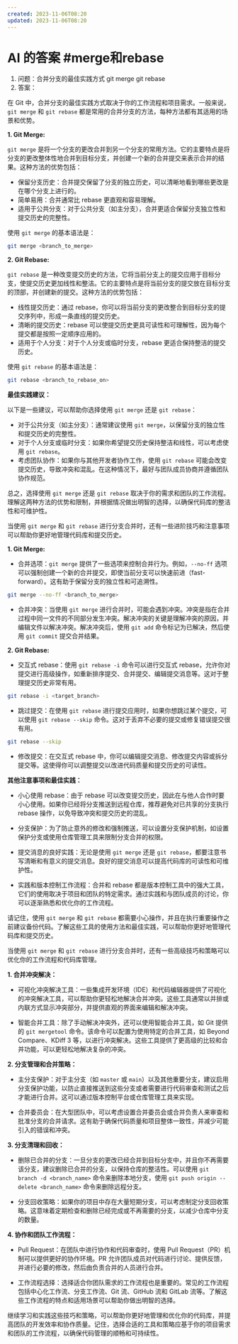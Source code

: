 ```yaml
---
created: 2023-11-06T08:20
updated: 2023-11-06T08:20
---
```

# AI 的答案 #merge和rebase
1. 问题：合并分支的最佳实践方式 git merge git rebase
2. 答案：


在 Git 中，合并分支的最佳实践方式取决于你的工作流程和项目需求。一般来说，`git merge` 和 `git rebase` 都是常用的合并分支的方法，每种方法都有其适用的场景和优势。

**1. Git Merge:**

`git merge` 是将一个分支的更改合并到另一个分支的常用方法。它的主要特点是将分支的更改整体性地合并到目标分支，并创建一个新的合并提交来表示合并的结果。这种方法的优势包括：

- 保留分支历史：合并提交保留了分支的独立历史，可以清晰地看到哪些更改是在哪个分支上进行的。
- 简单易用：合并通常比 rebase 更直观和容易理解。
- 适用于公共分支：对于公共分支（如主分支），合并更适合保留分支独立性和提交历史的完整性。

使用 `git merge` 的基本语法是：

```bash
git merge <branch_to_merge>
```

**2. Git Rebase:**

`git rebase` 是一种改变提交历史的方法，它将当前分支上的提交应用于目标分支，使提交历史更加线性和整洁。它的主要特点是将当前分支的提交放在目标分支的顶部，并创建新的提交。这种方法的优势包括：

- 线性提交历史：通过 rebase，你可以将当前分支的更改整合到目标分支的提交序列中，形成一条直线的提交历史。
- 清晰的提交历史：rebase 可以使提交历史更具可读性和可理解性，因为每个提交都是按照一定顺序应用的。
- 适用于个人分支：对于个人分支或临时分支，rebase 更适合保持整洁的提交历史。

使用 `git rebase` 的基本语法是：

```bash
git rebase <branch_to_rebase_on>
```

**最佳实践建议：**

以下是一些建议，可以帮助你选择使用 `git merge` 还是 `git rebase`：

- 对于公共分支（如主分支）：通常建议使用 `git merge`，以保留分支的独立性和提交历史的完整性。
- 对于个人分支或临时分支：如果你希望提交历史保持整洁和线性，可以考虑使用 `git rebase`。
- 考虑团队协作：如果你与其他开发者协作工作，使用 `git rebase` 可能会改变提交历史，导致冲突和混乱。在这种情况下，最好与团队成员协商并遵循团队协作规范。

总之，选择使用 `git merge` 还是 `git rebase` 取决于你的需求和团队的工作流程。理解这两种方法的优势和限制，并根据情况做出明智的选择，以确保代码库的整洁性和可维护性。


当使用 `git merge` 和 `git rebase` 进行分支合并时，还有一些进阶技巧和注意事项可以帮助你更好地管理代码库和提交历史。

**1. Git Merge:**

- 合并选项：`git merge` 提供了一些选项来控制合并行为。例如，`--no-ff` 选项可以强制创建一个新的合并提交，即使当前分支可以快速前进（fast-forward）。这有助于保留分支的独立性和可追溯性。

```bash
git merge --no-ff <branch_to_merge>
```

- 合并冲突：当使用 `git merge` 进行合并时，可能会遇到冲突。冲突是指在合并过程中同一文件的不同部分发生冲突。解决冲突的关键是理解冲突的原因，并编辑文件以解决冲突。解决冲突后，使用 `git add` 命令标记为已解决，然后使用 `git commit` 提交合并结果。

**2. Git Rebase:**

- 交互式 rebase：使用 `git rebase -i` 命令可以进行交互式 rebase，允许你对提交进行高级操作，如重新排序提交、合并提交、编辑提交消息等。这对于整理提交历史非常有用。

```bash
git rebase -i <target_branch>
```

- 跳过提交：在使用 `git rebase` 进行提交应用时，如果你想跳过某个提交，可以使用 `git rebase --skip` 命令。这对于丢弃不必要的提交或修复错误提交很有用。

```bash
git rebase --skip
```

- 修改提交：在交互式 rebase 中，你可以编辑提交消息、修改提交内容或拆分提交等。这使得你可以调整提交以改进代码质量和提交历史的可读性。

**其他注意事项和最佳实践：**

- 小心使用 rebase：由于 rebase 可以改变提交历史，因此在与他人合作时要小心使用。如果你已经将分支推送到远程仓库，推荐避免对已共享的分支执行 rebase 操作，以免导致冲突和提交历史的混乱。

- 分支保护：为了防止意外的修改和强制推送，可以设置分支保护机制，如设置保护分支或使用仓库管理工具来限制分支合并的权限。

- 提交消息的良好实践：无论是使用 `git merge` 还是 `git rebase`，都要注意书写清晰和有意义的提交消息。良好的提交消息可以提高代码库的可读性和可维护性。

- 实践和版本控制工作流程：合并和 rebase 都是版本控制工具中的强大工具，它们的使用取决于项目和团队的特定需求。通过实践和与团队成员的讨论，你可以逐渐熟悉和优化你的工作流程。

请记住，使用 `git merge` 和 `git rebase` 都需要小心操作，并且在执行重要操作之前建议备份代码。了解这些工具的使用方法和最佳实践，可以帮助你更好地管理代码库和提交历史。


当使用 `git merge` 和 `git rebase` 进行分支合并时，还有一些高级技巧和策略可以优化你的工作流程和代码库管理。

**1. 合并冲突解决：**

- 可视化冲突解决工具：一些集成开发环境（IDE）和代码编辑器提供了可视化的冲突解决工具，可以帮助你更轻松地解决合并冲突。这些工具通常以并排或内联方式显示冲突部分，并提供直观的界面来编辑和解决冲突。

- 智能合并工具：除了手动解决冲突外，还可以使用智能合并工具，如 Git 提供的 `git mergetool` 命令。该命令可以配置为使用特定的合并工具，如 Beyond Compare、KDiff 3 等，以进行冲突解决。这些工具提供了更高级的比较和合并功能，可以更轻松地解决复杂的冲突。

**2. 分支管理和合并策略：**

- 主分支保护：对于主分支（如 `master` 或 `main`）以及其他重要分支，建议启用分支保护功能，以防止直接推送到这些分支或者需要进行代码审查和测试之后才能进行合并。这可以通过版本控制平台或仓库管理工具来实现。

- 合并委员会：在大型团队中，可以考虑设置合并委员会或合并负责人来审查和批准分支的合并请求。这有助于确保代码质量和项目整体一致性，并减少可能引入的错误和冲突。

**3. 分支清理和回收：**

- 删除已合并的分支：一旦分支的更改已经合并到目标分支中，并且你不再需要该分支，建议删除已合并的分支，以保持仓库的整洁性。可以使用 `git branch -d <branch_name>` 命令来删除本地分支，使用 `git push origin --delete <branch_name>` 命令来删除远程分支。

- 分支回收策略：如果你的项目中存在大量短期分支，可以考虑制定分支回收策略。这意味着定期检查和删除已经完成或不再需要的分支，以减少仓库中分支的数量。

**4. 协作和团队工作流程：**

- Pull Request：在团队中进行协作和代码审查时，使用 Pull Request（PR）机制可以提供更好的协作环境。PR 允许团队成员对代码进行讨论、提供反馈，并进行必要的修改，然后由负责合并的人员进行合并。

- 工作流程选择：选择适合你团队需求的工作流程也是重要的。常见的工作流程包括中心化工作流、分支工作流、Git 流、GitHub 流和 GitLab 流等。了解这些工作流程的特点和适用场景可以帮助你做出明智的选择。

继续学习和实践这些技巧和策略，可以帮助你更好地管理和优化你的代码库，并提高团队的开发效率和协作质量。记住，选择合适的工具和策略应基于你的项目需求和团队的工作流程，以确保代码管理的顺畅和可持续性。